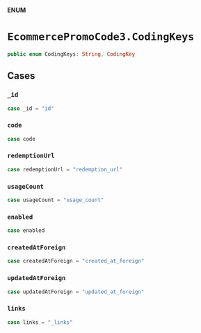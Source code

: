 **ENUM**

# `EcommercePromoCode3.CodingKeys`

```swift
public enum CodingKeys: String, CodingKey
```

## Cases
### `_id`

```swift
case _id = "id"
```

### `code`

```swift
case code
```

### `redemptionUrl`

```swift
case redemptionUrl = "redemption_url"
```

### `usageCount`

```swift
case usageCount = "usage_count"
```

### `enabled`

```swift
case enabled
```

### `createdAtForeign`

```swift
case createdAtForeign = "created_at_foreign"
```

### `updatedAtForeign`

```swift
case updatedAtForeign = "updated_at_foreign"
```

### `links`

```swift
case links = "_links"
```
